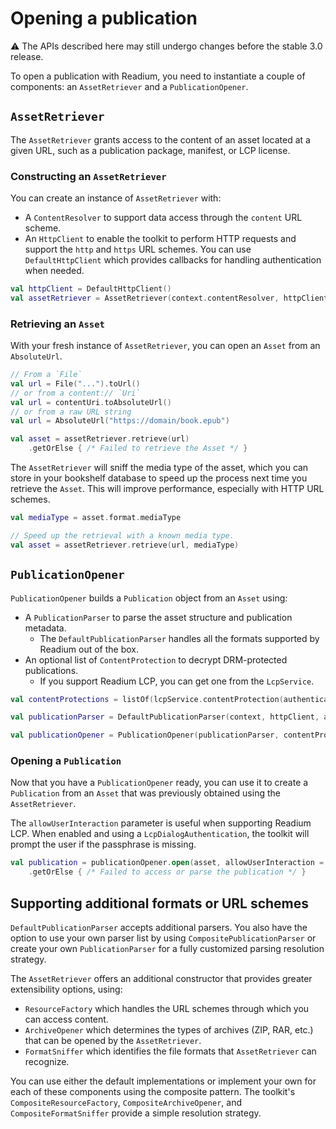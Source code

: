 # Opening a publication

:warning: The APIs described here may still undergo changes before the stable 3.0 release.

To open a publication with Readium, you need to instantiate a couple of components: an `AssetRetriever` and a `PublicationOpener`.

## `AssetRetriever`

The `AssetRetriever` grants access to the content of an asset located at a given URL, such as a publication package, manifest, or LCP license.

### Constructing an `AssetRetriever`

You can create an instance of `AssetRetriever` with:

* A `ContentResolver` to support data access through the `content` URL scheme.
* An `HttpClient` to enable the toolkit to perform HTTP requests and support the `http` and `https` URL schemes. You can use `DefaultHttpClient` which provides callbacks for handling authentication when needed.

```kotlin
val httpClient = DefaultHttpClient()
val assetRetriever = AssetRetriever(context.contentResolver, httpClient)
```

### Retrieving an `Asset`

With your fresh instance of `AssetRetriever`, you can open an `Asset` from an `AbsoluteUrl`.

```kotlin
// From a `File`
val url = File("...").toUrl()
// or from a content:// `Uri`
val url = contentUri.toAbsoluteUrl()
// or from a raw URL string
val url = AbsoluteUrl("https://domain/book.epub")

val asset = assetRetriever.retrieve(url)
    .getOrElse { /* Failed to retrieve the Asset */ }
```

The `AssetRetriever` will sniff the media type of the asset, which you can store in your bookshelf database to speed up the process next time you retrieve the `Asset`. This will improve performance, especially with HTTP URL schemes.

```kotlin
val mediaType = asset.format.mediaType

// Speed up the retrieval with a known media type.
val asset = assetRetriever.retrieve(url, mediaType)
```

## `PublicationOpener`

`PublicationOpener` builds a `Publication` object from an `Asset` using:

* A `PublicationParser` to parse the asset structure and publication metadata.
    * The `DefaultPublicationParser` handles all the formats supported by Readium out of the box.
* An optional list of `ContentProtection` to decrypt DRM-protected publications.
    * If you support Readium LCP, you can get one from the `LcpService`.

```kotlin
val contentProtections = listOf(lcpService.contentProtection(authentication))

val publicationParser = DefaultPublicationParser(context, httpClient, assetRetriever, pdfFactory)

val publicationOpener = PublicationOpener(publicationParser, contentProtections)
```

### Opening a `Publication`

Now that you have a `PublicationOpener` ready, you can use it to create a `Publication` from an `Asset` that was previously obtained using the `AssetRetriever`.

The `allowUserInteraction` parameter is useful when supporting Readium LCP. When enabled and using a `LcpDialogAuthentication`, the toolkit will prompt the user if the passphrase is missing.

```kotlin
val publication = publicationOpener.open(asset, allowUserInteraction = true)
    .getOrElse { /* Failed to access or parse the publication */ }
```

## Supporting additional formats or URL schemes

`DefaultPublicationParser` accepts additional parsers. You also have the option to use your own parser list by using `CompositePublicationParser` or create your own `PublicationParser` for a fully customized parsing resolution strategy.

The `AssetRetriever` offers an additional constructor that provides greater extensibility options, using:

* `ResourceFactory` which handles the URL schemes through which you can access content.
* `ArchiveOpener` which determines the types of archives (ZIP, RAR, etc.) that can be opened by the `AssetRetriever`.
* `FormatSniffer` which identifies the file formats that `AssetRetriever` can recognize.

You can use either the default implementations or implement your own for each of these components using the composite pattern. The toolkit's `CompositeResourceFactory`, `CompositeArchiveOpener`, and `CompositeFormatSniffer` provide a simple resolution strategy.
